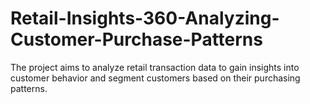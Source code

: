 # Retail-Insights-360-Analyzing-Customer-Purchase-Patterns
The project aims to analyze retail transaction data to gain insights into customer behavior and segment customers based on their purchasing patterns.
